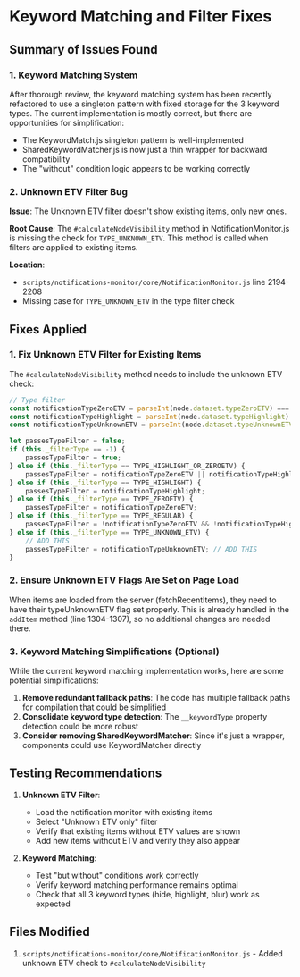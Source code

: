 # Keyword Matching and Filter Fixes

## Summary of Issues Found

### 1. Keyword Matching System

After thorough review, the keyword matching system has been recently refactored to use a singleton pattern with fixed storage for the 3 keyword types. The current implementation is mostly correct, but there are opportunities for simplification:

- The KeywordMatch.js singleton pattern is well-implemented
- SharedKeywordMatcher.js is now just a thin wrapper for backward compatibility
- The "without" condition logic appears to be working correctly

### 2. Unknown ETV Filter Bug

**Issue**: The Unknown ETV filter doesn't show existing items, only new ones.

**Root Cause**: The `#calculateNodeVisibility` method in NotificationMonitor.js is missing the check for `TYPE_UNKNOWN_ETV`. This method is called when filters are applied to existing items.

**Location**:

- `scripts/notifications-monitor/core/NotificationMonitor.js` line 2194-2208
- Missing case for `TYPE_UNKNOWN_ETV` in the type filter check

## Fixes Applied

### 1. Fix Unknown ETV Filter for Existing Items

The `#calculateNodeVisibility` method needs to include the unknown ETV check:

```javascript
// Type filter
const notificationTypeZeroETV = parseInt(node.dataset.typeZeroETV) === 1;
const notificationTypeHighlight = parseInt(node.dataset.typeHighlight) === 1;
const notificationTypeUnknownETV = parseInt(node.dataset.typeUnknownETV) === 1; // ADD THIS

let passesTypeFilter = false;
if (this._filterType == -1) {
	passesTypeFilter = true;
} else if (this._filterType == TYPE_HIGHLIGHT_OR_ZEROETV) {
	passesTypeFilter = notificationTypeZeroETV || notificationTypeHighlight;
} else if (this._filterType == TYPE_HIGHLIGHT) {
	passesTypeFilter = notificationTypeHighlight;
} else if (this._filterType == TYPE_ZEROETV) {
	passesTypeFilter = notificationTypeZeroETV;
} else if (this._filterType == TYPE_REGULAR) {
	passesTypeFilter = !notificationTypeZeroETV && !notificationTypeHighlight;
} else if (this._filterType == TYPE_UNKNOWN_ETV) {
	// ADD THIS
	passesTypeFilter = notificationTypeUnknownETV; // ADD THIS
}
```

### 2. Ensure Unknown ETV Flags Are Set on Page Load

When items are loaded from the server (fetchRecentItems), they need to have their typeUnknownETV flag set properly. This is already handled in the `addItem` method (line 1304-1307), so no additional changes are needed there.

### 3. Keyword Matching Simplifications (Optional)

While the current keyword matching implementation works, here are some potential simplifications:

1. **Remove redundant fallback paths**: The code has multiple fallback paths for compilation that could be simplified
2. **Consolidate keyword type detection**: The `__keywordType` property detection could be more robust
3. **Consider removing SharedKeywordMatcher**: Since it's just a wrapper, components could use KeywordMatcher directly

## Testing Recommendations

1. **Unknown ETV Filter**:
    - Load the notification monitor with existing items
    - Select "Unknown ETV only" filter
    - Verify that existing items without ETV values are shown
    - Add new items without ETV and verify they also appear

2. **Keyword Matching**:
    - Test "but without" conditions work correctly
    - Verify keyword matching performance remains optimal
    - Check that all 3 keyword types (hide, highlight, blur) work as expected

## Files Modified

1. `scripts/notifications-monitor/core/NotificationMonitor.js` - Added unknown ETV check to `#calculateNodeVisibility`
